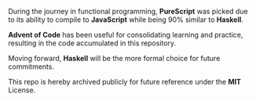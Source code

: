 During the journey in functional programming,
**PureScript** was picked due to its ability to compile to **JavaScript**
while being 90% similar to **Haskell**.

**Advent of Code** has been useful for consolidating learning and practice,
resulting in the code accumulated in this repository.

Moving forward, **Haskell** will be the more formal choice
for future commitments.

This repo is hereby archived publicly for future reference
under the **MIT** License.


